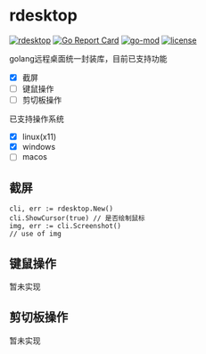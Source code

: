 # rdesktop

[![rdesktop](https://github.com/lwch/rdesktop/actions/workflows/build.yml/badge.svg)](https://github.com/lwch/rdesktop/actions/workflows/build.yml)
[![Go Report Card](https://goreportcard.com/badge/github.com/lwch/rdesktop)](https://goreportcard.com/report/github.com/lwch/rdesktop)
[![go-mod](https://img.shields.io/github/go-mod/go-version/lwch/rdesktop)](https://github.com/lwch/rdesktop)
[![license](https://img.shields.io/github/license/lwch/rdesktop)](https://opensource.org/licenses/MIT)

golang远程桌面统一封装库，目前已支持功能

- [x] 截屏
- [ ] 键鼠操作
- [ ] 剪切板操作

已支持操作系统

- [x] linux(x11)
- [x] windows
- [ ] macos

## 截屏

    cli, err := rdesktop.New()
    cli.ShowCursor(true) // 是否绘制鼠标
    img, err := cli.Screenshot()
    // use of img

## 键鼠操作

暂未实现

## 剪切板操作

暂未实现